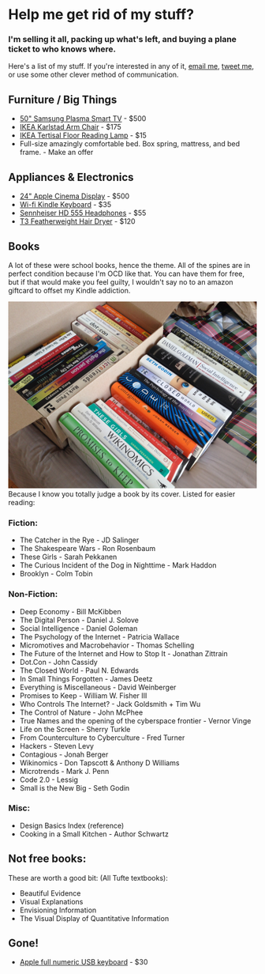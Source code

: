 # Help me get rid of my stuff?

### I'm selling it all, packing up what's left, and buying a plane ticket to who knows where. 

Here's a list of my stuff. If you're interested in any of it, [email me](mailto:jenn@jennvargas.com), [tweet me](http://twitter.com/jennjenn), or use some other clever method of communication.

## Furniture / Big Things

* [50" Samsung Plasma Smart TV](https://post.craigslist.org/manage/4495752893) - $500
* [IKEA Karlstad Arm Chair](https://post.craigslist.org/manage/4496382878) - $175
* [IKEA Tertisal Floor Reading Lamp](https://post.craigslist.org/manage/4496398987) - $15
* Full-size amazingly comfortable bed. Box spring, mattress, and bed frame. - Make an offer

## Appliances & Electronics

* [24" Apple Cinema Display](https://post.craigslist.org/manage/4496424162) - $500
* [Wi-fi Kindle Keyboard](http://newyork.craigslist.org/mnh/ele/4505641528.html) - $35
* [Sennheiser HD 555 Headphones](https://post.craigslist.org/manage/4495906226) - $55
* [T3 Featherweight Hair Dryer](https://post.craigslist.org/manage/4495939685) - $120

## Books
A lot of these were school books, hence the theme. All of the spines are in perfect condition because I'm OCD like that. You can have them for free, but if that would make you feel guilty, I wouldn't say no to an amazon giftcard to offset my Kindle addiction.

![Because I know you totally judge a book by its cover](images/books.jpg)
Because I know you totally judge a book by its cover. Listed for easier reading:

### Fiction:
- The Catcher in the Rye - JD Salinger
- The Shakespeare Wars - Ron Rosenbaum
- These Girls - Sarah Pekkanen
- The Curious Incident of the Dog in Nighttime - Mark Haddon
- Brooklyn - Colm Tobin

### Non-Fiction:
- Deep Economy - Bill McKibben
- The Digital Person - Daniel J. Solove
- Social Intelligence - Daniel Goleman
- The Psychology of the Internet - Patricia Wallace
- Micromotives and Macrobehavior - Thomas Schelling
- The Future of the Internet and How to Stop It - Jonathan Zittrain
- Dot.Con - John Cassidy
- The Closed World - Paul N. Edwards
- In Small Things Forgotten - James Deetz
- Everything is Miscellaneous - David Weinberger
- Promises to Keep - William W. Fisher III
- Who Controls The Internet? - Jack Goldsmith + Tim Wu
- The Control of Nature - John McPhee
- True Names and the opening of the cyberspace frontier - Vernor Vinge
- Life on the Screen - Sherry Turkle
- From Counterculture to Cyberculture - Fred Turner
- Hackers - Steven Levy
- Contagious - Jonah Berger
- Wikinomics - Don Tapscott & Anthony D Williams
- Microtrends - Mark J. Penn
- Code 2.0 - Lessig
- Small is the New Big - Seth Godin

### Misc:
- Design Basics Index (reference)
- Cooking in a Small Kitchen - Author Schwartz

## Not free books:
These are worth a good bit:
(All Tufte textbooks):
- Beautiful Evidence
- Visual Explanations
- Envisioning Information
- The Visual Display of Quantitative Information

## Gone!
* [Apple full numeric USB keyboard](https://post.craigslist.org/manage/4496437514) - $30